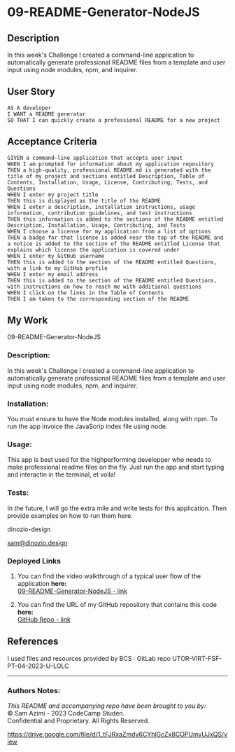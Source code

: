 # 09-README-Generator-NodeJS

## Description

In this week's Challenge I created a command-line application to automatically generate professional README files from a template and user input using node modules, npm, and inquirer. 

## User Story

```
AS A developer
I WANT a README generator
SO THAT I can quickly create a professional README for a new project
```

## Acceptance Criteria

```
GIVEN a command-line application that accepts user input
WHEN I am prompted for information about my application repository
THEN a high-quality, professional README.md is generated with the title of my project and sections entitled Description, Table of Contents, Installation, Usage, License, Contributing, Tests, and Questions
WHEN I enter my project title
THEN this is displayed as the title of the README
WHEN I enter a description, installation instructions, usage information, contribution guidelines, and test instructions
THEN this information is added to the sections of the README entitled Description, Installation, Usage, Contributing, and Tests
WHEN I choose a license for my application from a list of options
THEN a badge for that license is added near the top of the README and a notice is added to the section of the README entitled License that explains which license the application is covered under
WHEN I enter my GitHub username
THEN this is added to the section of the README entitled Questions, with a link to my GitHub profile
WHEN I enter my email address
THEN this is added to the section of the README entitled Questions, with instructions on how to reach me with additional questions
WHEN I click on the links in the Table of Contents
THEN I am taken to the corresponding section of the README
```

## My Work

09-README-Generator-NodeJS 

### Description:
In this week's Challenge I created a command-line application to automatically generate professional README files from a template and user input using node modules, npm, and inquirer.

### Installation:
You must ensure to have the Node modules installed, along with npm. To run the app invoice the JavaScrip index file using node.

### Usage:
This app is best used for the highperforming developper who needs to make professional readme files on the fly. Just run the app and start typing and interactin in the terminal, et voila!

### Tests:
In the future, I will go the extra mile and write tests for this application. Then provide examples on how to run them here.

dinozio-design

sam@dinozio.design



### Deployed Links

1. You can find the video walkthrough of a typical user flow of the application **here:** <br>[09-README-Generator-NodeJS - link](https://drive.google.com/file/d/1NwPRD4THDTfRObkEHVZuyi3QspYRBKmD/view?usp=sharing)

2. You can find the URL of my GitHub repository that contains this code **here:** <br>[GitHub Repo - link](https://github.com/dinozio-design/09-README-Generator-NodeJS)


## References
I used files and resources provided by BCS : GitLab repo UTOR-VIRT-FSF-PT-04-2023-U-LOLC

- - -
### Authors Notes:<br>
_This README and accompanying repo have been brought to you by:_<br>
© Sam Azimi - 2023 CodeCamp Studen.<br> 
Confidential and Proprietary. All Rights Reserved.

https://drive.google.com/file/d/1_tFJRxaZmdy6CYhlGcZx8COPUmyUJxQS/view